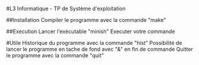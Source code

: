 #L3 Informatique - TP de Système d'exploitation

##Installation
Compiler le programme avec la commande "make"

##Execution
Lancer l'exécutable "minish"
Executer votre commande

#Utile
Historique du programme avec la commande "hist"
Possibilité de lancer le programme en tache de fond avec "&" en fin de commande
Quitter le programme avec la commande "quit"
